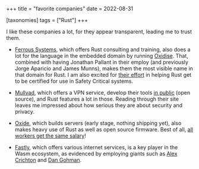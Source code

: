 +++
title = "favorite companies"
date = 2022-08-31

[taxonomies]
tags = ["Rust"]
+++

I like these companies a lot, for they appear transparent,
leading me to trust them.

- [Ferrous Systems], which offers Rust consulting and training,
  also does a lot for the language in the embedded domain by running [Oxidise].
  That, combined with having Jonathan Pallant in their employ
  (and previously Jorge Aparicio and James Munns),
  makes them the most visible name in that domain for Rust.
  I am also excited for [their effort][Sealed Rust] in helping Rust get to be
  certified for use in Safety Critical systems.

- [Mullvad], which offers a VPN service,
  develop their tools [in public] (open source),
  and Rust features a lot in those.
  Reading through their site leaves me impressed about how
  serious they are about security and privacy.

- [Oxide], which builds servers (early stage, nothing shipping yet),
  also makes heavy use of Rust as well as open source firmware.
  Best of all, [all workers get the same salary]!

- [Fastly], which offers various internet services,
  is a key player in the Wasm ecosystem,
  as evidenced by employing giants such as [Alex Crichton] and [Dan Gohman].

[Ferrous Systems]: https://ferrous-systems.com
[Oxidise]: https://oxidizeconf.com
[Sealed Rust]: https://ferrous-systems.com/blog/sealed-rust-the-pitch
[Mullvad]: https://mullvad.net
[Oxide]: https://oxide.computer
[all workers get the same salary]: https://oxide.computer/blog/compensation-as-a-reflection-of-values
[in public]: https://github.com/mullvad
[Fastly]: https://www.fastly.com
[Alex Crichton]: https://github.com/alexcrichton
[Dan Gohman]: https://github.com/sunfishcode

